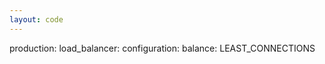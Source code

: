 ```yaml
---
layout: code
---
```


production:
    load_balancer:
        configuration:
            balance: LEAST_CONNECTIONS
